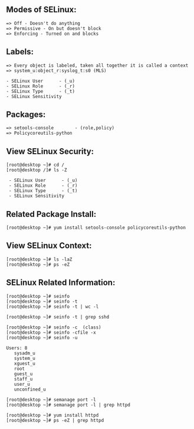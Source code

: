 Modes of SELinux:
-----------------
    => Off - Doesn't do anything
    => Permissive - On but doesn't block
    => Enforcing - Turned on and blocks

Labels:
-------
    => Every object is labeled, taken all together it is called a context
    => system_u:object_r:syslog_t:s0 (MLS)

    - SELinux User      - (_u)
    - SELinux Role      - (_r)
    - SELinux Type      - (_t)
    - SELinux Sensitivity 

Packages:
---------
    => setools-console        - (role,policy)
    => Policycoreutils-python

View SELinux Security:
---------------------
    [root@desktop ~]# cd /
    [root@desktop /]# ls -Z

     - SELinux User      - (_u)
     - SELinux Role      - (_r)
     - SELinux Type      - (_t)
     - SELinux Sensitivity 

Related Package Install:
-----------------------
    [root@desktop ~]# yum install setools-console policycoreutils-python

View SELinux Context:
---------------------
    [root@desktop ~]# ls -laZ
    [root@desktop ~]# ps -eZ

SELinux Related Information:
----------------------------
    [root@desktop ~]# seinfo
    [root@desktop ~]# seinfo -t
    [root@desktop ~]# seinfo -t | wc -l

    [root@desktop ~]# seinfo -t | grep sshd

    [root@desktop ~]# seinfo -c  (class)
    [root@desktop ~]# seinfo -cfile -x
    [root@desktop ~]# seinfo -u

    Users: 8
       sysadm_u
       system_u
       xguest_u
       root
       guest_u
       staff_u
       user_u
       unconfined_u

    [root@desktop ~]# semanage port -l
    [root@desktop ~]# semanage port -l | grep httpd

    [root@desktop ~]# yum install httpd
    [root@desktop ~]# ps -eZ | grep httpd
